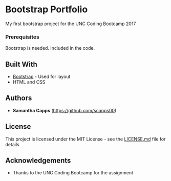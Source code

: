 # Bootstrap Portfolio

My first bootstrap project for the UNC Coding Bootcamp 2017

### Prerequisites

Bootstrap is needed. Included in the code.

## Built With

* [Bootstrap](https://getbootstrap.com/) - Used for layout
* HTML and CSS
 

## Authors

* **Samantha Capps** (https://github.com/scapps00)

## License

This project is licensed under the MIT License - see the [LICENSE.md](LICENSE.md) file for details

## Acknowledgements

* Thanks to the UNC Coding Bootcamp for the assignment


